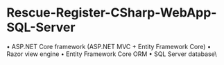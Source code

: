 # Rescue-Register-CSharp-WebApp-SQL-Server

•	ASP.NET Core framework (ASP.NET MVC + Entity Framework Core)
•	Razor view engine
•	Entity Framework Core ORM
•	SQL Server database\

